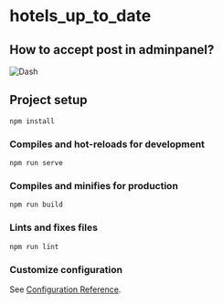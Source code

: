 # hotels_up_to_date

## How to accept post in adminpanel?
![Dash](https://github.com/yavuz-bektas/HotelCards/blob/main/src/assets/short.gif)


## Project setup
```
npm install
```

### Compiles and hot-reloads for development
```
npm run serve
```

### Compiles and minifies for production
```
npm run build
```

### Lints and fixes files
```
npm run lint
```

### Customize configuration
See [Configuration Reference](https://cli.vuejs.org/config/).
